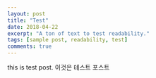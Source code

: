 ```yaml
---
layout: post
title: "Test"
date: 2018-04-22
excerpt: "A ton of text to test readability."
tags: [sample post, readability, test]
comments: true
---
```


this is test post. 이것은 테스트 포스트